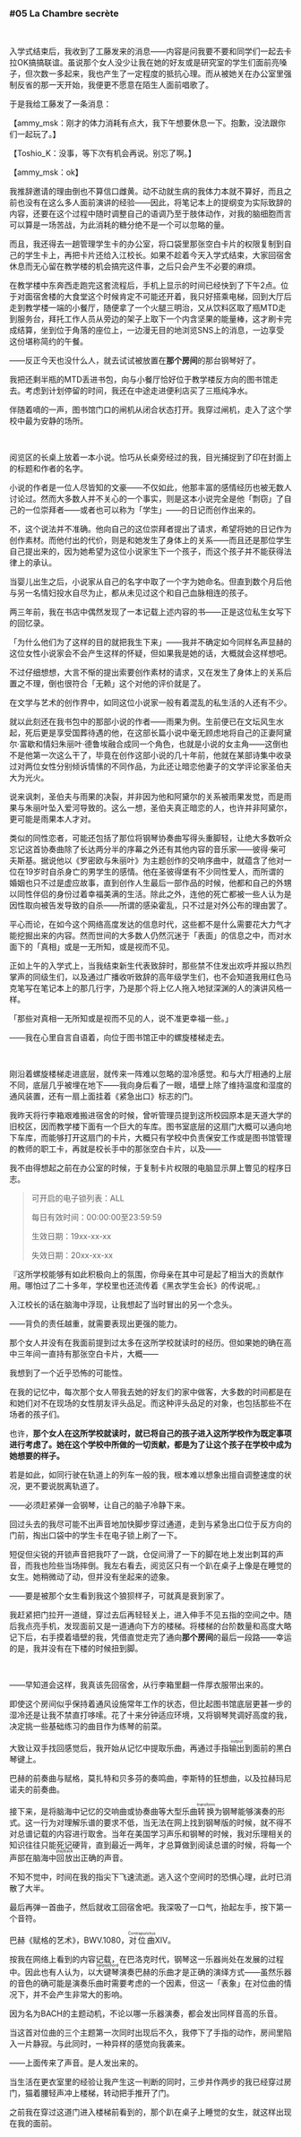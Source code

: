 ### #05 La Chambre secrète

&emsp;

入学式结束后，我收到了工藤发来的消息——内容是问我要不要和同学们一起去卡拉OK搞搞联谊。虽说那个女人没少让我在她的好友或是研究室的学生们面前亮嗓子，但次数一多起来，我也产生了一定程度的抵抗心理。而从被她关在办公室里强制反省的那一天开始，我便更不愿意在陌生人面前唱歌了。

于是我给工藤发了一条消息：

【ammy_msk：刚才的体力消耗有点大，我下午想要休息一下。抱歉，没法跟你们一起玩了。】

【Toshio_K：没事，等下次有机会再说。别忘了啊。】

【ammy_msk：ok】

我推辞邀请的理由倒也不算信口雌黄。动不动就生病的我体力本就不算好，而且之前也没有在这么多人面前演讲的经验——因此，将笔记本上的提纲变为实际致辞的内容，还要在这个过程中随时调整自己的语调乃至于肢体动作，对我的脑细胞而言可以算是一场苦战，为此消耗的糖分绝不是一个可以忽略的量。

而且，我还得去一趟管理学生卡的办公室，将口袋里那张空白卡片的权限复制到自己的学生卡上，再把卡片还给入江校长。如果不趁着今天入学式结束，大家回宿舍休息而无心留在教学楼的机会搞完这件事，之后只会产生不必要的麻烦。

在教学楼中东奔西走跑完这套流程后，手机上显示的时间已经快到了下午2点。位于对面宿舍楼的大食堂这个时候肯定不可能还开着，我只好搭乘电梯，回到大厅后走到教学楼一端的小餐厅，随便拿了一个火腿三明治，又从饮料区取了瓶MTD走到服务台，拜托工作人员从旁边的架子上取下一个内含坚果的能量棒，这才刷卡完成结算，坐到位于角落的座位上，一边漫无目的地浏览SNS上的消息，一边享受这份堪称简约的午餐。

——反正今天也没什么人，就去试试被放置在**那个房间**的那台钢琴好了。

我把还剩半瓶的MTD丢进书包，向与小餐厅恰好位于教学楼反方向的图书馆走去。考虑到计划停留的时间，我还在中途走进便利店买了三瓶纯净水。

伴随着嘀的一声，图书馆门口的闸机从闭合状态打开。我穿过闸机，走入了这个学校中最为安静的场所。

&emsp;

阅览区的长桌上放着一本小说。恰巧从长桌旁经过的我，目光捕捉到了印在封面上的标题和作者的名字。

小说的作者是一位人尽皆知的文豪——不仅如此，他那丰富的感情经历也被无数人讨论过。然而大多数人并不关心的一个事实，则是这本小说完全是他「剽窃」了自己的一位崇拜者——或者也可以称为「学生」——的日记而创作出来的。

不，这个说法并不准确。他向自己的这位崇拜者提出了请求，希望将她的日记作为创作素材。而他付出的代价，则是和她发生了身体上的关系——而且还是那位学生自己提出来的，因为她希望为这位小说家生下一个孩子，而这个孩子并不能获得法律上的承认。

当婴儿出生之后，小说家从自己的名字中取了一个字为她命名。但直到数个月后他与另一名情妇投水自尽为止，都从未见过这个和自己血脉相连的孩子。

两三年前，我在书店中偶然发现了一本记载上述内容的书——正是这位私生女写下的回忆录。

「为什么他们为了这样的目的就把我生下来」——我并不确定如今同样名声显赫的这位女性小说家会不会产生这样的怀疑，但如果我是她的话，大概就会这样想吧。

不过仔细想想，大言不惭的提出索要创作素材的请求，又在发生了身体上的关系后置之不理，倒也很符合「无赖」这个对他的评价就是了。

在文学与艺术的创作界中，如同这位小说家一般有着混乱的私生活的人还有不少。

就以此刻还在我书包中的那部小说的作者——雨果为例。生前便已在文坛风生水起，死后更是享受国葬待遇的他，在这部长篇小说中毫无顾虑地将自己的正妻阿黛尔·富歇和情妇朱丽叶·德鲁埃融合成同一个角色，也就是小说的女主角——这倒也不是他第一次这么干了，毕竟在创作这部小说的几十年前，他就在某部诗集中收录过对两位女性分别倾诉情愫的不同作品，为此还让暗恋他妻子的文学评论家圣伯夫大为光火。

说来讽刺，圣伯夫与雨果的决裂，并非因为他和阿黛尔的关系被雨果发觉，而是雨果与朱丽叶坠入爱河导致的。这么一想，圣伯夫真正暗恋的人，也许并非阿黛尔，更可能是雨果本人才对。

类似的同性恋者，可能还包括了那位将钢琴协奏曲写得头重脚轻，让绝大多数听众忘记这首协奏曲除了长达两分半的序幕之外还有其他内容的音乐家——彼得·柴可夫斯基。据说他以《罗密欧与朱丽叶》为主题创作的交响序曲中，就蕴含了他对一位在19岁时自杀身亡的男学生的感情。他在圣彼得堡有不少同性爱人，而所谓的婚姻也只不过是虚应故事，直到创作人生最后一部作品的时候，他都和自己的外甥以同性伴侣的身份过着幸福美满的生活。除此之外，连他的死亡都被一些人认为是因性取向被告发导致的自杀——所谓的感染霍乱，只不过是对外公布的理由罢了。

平心而论，在如今这个网络高度发达的信息时代，这些都不是什么需要花大力气才能挖掘出来的内容。然而世间的大多数人仍然沉迷于「表面」的信息之中，而对水面下的「真相」或是一无所知，或是视而不见。

正如上午的入学式上，当我结束新生代表致辞时，那些禁不住发出欢呼并报以热烈掌声的同级生们，以及通过广播收听致辞的高年级学生们，也不会知道我用红色马克笔写在笔记本上的那几行字，乃是那个将上亿人拖入地狱深渊的人的演讲风格一样。

「那些对真相一无所知或是视而不见的人，说不准更幸福一些。」

——我在心里自言自语着，向位于图书馆正中的螺旋楼梯走去。

&emsp;

刚沿着螺旋楼梯走进底层，就传来一阵难以忽略的湿冷感觉。和与大厅相通的上层不同，底层几乎被埋在地下——我向身后看了一眼，墙壁上除了维持温度和湿度的通风装置，还有一扇上面挂着《紧急出口》标志的门。

我昨天将行李箱艰难搬进宿舍的时候，曾听管理员提到这所校园原本是天道大学的旧校区，因而教学楼下面有一个巨大的车库。图书室底层的这扇门大概可以通向地下车库，而能够打开这扇门的卡片，大概只有学校中负责保安工作或是图书馆管理的教师的职工卡，再就是校长手中的那张空白卡片，以及——

我不由得想起之前在办公室的时候，于复制卡片权限的电脑显示屏上瞥见的程序日志。

> 可开启的电子锁列表：ALL
> 
> 每日有效时间：00:00:00至23:59:59
> 
> 生效日期：19xx-xx-xx
> 
> 失效日期：20xx-xx-xx

『这所学校能够有如此积极向上的氛围，你母亲在其中可是起了相当大的贡献作用。哪怕过了二十多年，学校里也还流传着《黑衣学生会长》的传说呢。』

入江校长的话在脑海中浮现，让我想起了当时冒出的另一个念头。

——背负的责任越重，就需要表现出更强的能力。

那个女人并没有在我面前提到过太多在这所学校就读时的经历。但如果她的确在高中三年间一直持有那张空白卡片，大概——

我想到了一个近乎恐怖的可能性。

在我的记忆中，每次那个女人带我去她的好友们的家中做客，大多数的时间都是在和她们对不在现场的女性朋友评头品足。而这种评头品足的对象，也包括那些不在场者的孩子们。

也许，**那个女人在这所学校就读时，就已将自己的孩子进入这所学校作为既定事项进行考虑了。她在这个学校中所做的一切贡献，都是为了让这个孩子在学校中成为她想要的样子。**

若是如此，如同行驶在轨道上的列车一般的我，根本难以想象出擅自调整速度的状况，更不要说脱离轨道了。

——必须赶紧弹一会钢琴，让自己的脑子冷静下来。

回过头去的我尽可能不出声音地加快脚步穿过通道，走到与紧急出口位于反方向的门前，掏出口袋中的学生卡在电子锁上刷了一下。

短促但尖锐的开锁声音把我吓了一跳，仓促间滑了一下的脚在地上发出刺耳的声音，而我也险些当场摔倒。我左右看去，阅览区只有一个趴在桌子上像是在睡觉的女生。她稍微动了动，但并没有坐起来的迹象。

——要是被那个女生看到我这个狼狈样子，可就真是衰到家了。

我赶紧把门拉开一道缝，穿过去后再轻轻关上，进入伸手不见五指的空间之中。随后我点亮手机，发现面前又是一道通向下方的楼梯。将楼梯的台阶数量和高度大略记下后，右手摸着墙壁的我，凭借直觉走完了通向**那个房间**的最后一段路——幸运的是，我并没有在下楼的时候扭到脚。

&emsp;

——早知道会这样，我真该先回宿舍，从行李箱里翻一件厚衣服带出来的。

即使这个房间似乎保持着通风设施常年工作的状态，但比起图书馆底层更甚一步的湿冷还是让我不禁直打哆嗦。花了十来分钟适应环境，又将钢琴凳调好高度的我，决定挑一些基础练习的曲目作为练琴的前菜。

大致让双手找回感觉后，我开始从记忆中提取乐曲，再通过手指<ruby>输出<rt>output</rt></ruby>到面前的黑白琴键上。

巴赫的前奏曲与赋格，莫扎特和贝多芬的奏鸣曲，李斯特的狂想曲，以及拉赫玛尼诺夫的前奏曲。

接下来，是将脑海中记忆的交响曲或协奏曲等大型乐曲<ruby>转换<rt>transform</rt></ruby>为钢琴能够演奏的形式。这一行为对理解乐谱的要求不低，当无法在网上找到钢琴版的时候，就不得不对总谱记载的内容进行取舍。当年在美国学习声乐和钢琴的时候，我对乐理相关的知识往往只能死记硬背，直到最近一两年，才总算做到阅读总谱的时候，将每一个声部在脑海中<ruby>回放<rt>playback</rt></ruby>出正确的声音。

不知不觉中，时间在我的指尖下飞速流逝。逃入这个空间时的恐惧心理，此时已消散了大半。

最后再弹一首曲子，然后就收工回宿舍吧。我深吸了一口气，抬起左手，按下第一个音符。

巴赫《赋格的艺术》，BWV.1080，<ruby>对位曲<rt>Contrapunctus</rt></ruby>XIV。

按我在网络上看到的内容记载，在巴洛克时代，钢琴这一乐器尚处在发展的过程中。因此也有人认为，以<ruby>大键琴<rt>harpsichord</rt></ruby>演奏巴赫的乐曲才是正确的演绎方式——虽然乐器的音色的确可能是演奏乐曲时需要考虑的一个因素，但这一「表象」在对位曲的情况下，并不会产生非常大的影响。

因为名为BACH的主题动机，不论以哪一乐器演奏，都会发出同样音高的乐音。

当这首对位曲的三个主题第一次同时出现后不久，我停下了手指的动作，房间里陷入一片静寂。与此同时，一种异样的感觉向我袭来。

——上面传来了声音。是人发出来的。

当生活在更衣室里的经验让我产生这一判断的同时，三步并作两步的我已经穿过房门，猫着腰轻声冲上楼梯，转动把手推开了门。

之前我在穿过这道门进入楼梯前看到的，那个趴在桌子上睡觉的女生，就这样出现在我的面前。
